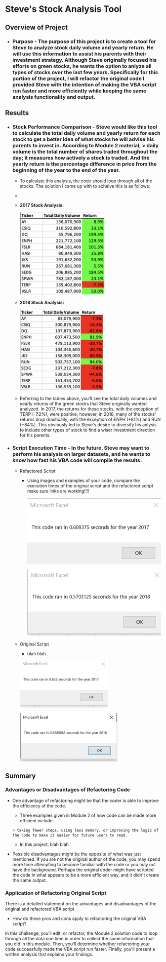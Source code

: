 # **Steve's Stock Analysis Tool**

## **Overview of Project**
  - ### Purpose - The purpose of this project is to create a tool for Steve to analyze stock daily volume and yearly return.  He will use this information to assist his parents with their investment strategy.  Although Steve originally focused his efforts on green stocks, he wants the option to anlyze all types of stocks over the last few years.  Specifically for this portion of the project, I will refactor the original code I provided Steve with the intention of making the VBA script run faster and more efficiently while keeping the same analysis functionality and output.

## **Results**
  - ### Stock Performance Comparison - Steve would like this tool to calculate the total daily volume and yearly return for each stock to get a better idea of what stocks he will advise his parents to invest in. According to Module 2 material, > daily volume is the total number of shares traded throughout the day; it measures how actively a stock is traded. And the yearly return is the percentage difference in price from the beginning of the year to the end of the year.
 
    - To calculate this analysis, the code should loop through all of the stocks.  The solution I came up with to acheive this is as follows:
    - 
 


    - **2017 Stock Analysis:**

      ![Stock_Table_2017](Resources/Stock_Table_2017.PNG)
  
    - **2018 Stock Analysis:**

      ![Stock_Table_2018](Resources/Stock_Table_2018.PNG)


    - Referring to the tables above, you'll see the total daily volumes and yearly returns of the green stocks that Steve originally wanted analyzed.  In 2017, the returns for these stocks, with the exception of TERP (-7.2%), were positive; however, in 2018, many of the stocks' returns drop drastically, with the exception of ENPH (+81%) and RUN (+84%).  This obviously led to Steve's desire to diversify his anlysis to include other types of stock to find a wiser investment direction for his parents.

  - ### Script Execution Time - In the future, Steve may want to perform his analysis on larger datasets, and he wants to know how fast his VBA code will compile the results.

    - Refactored Script
      - Using images and examples of your code, compare the execution times of the original script and the refactored script make sure links are working!!!!
    
        ![VBA_Challenge_2017](Resources/VBA_Challenge_2017.png)
    
        ![VBA_Challenge_2018](Resources/VBA_Challenge_2018.PNG)
      
  
    - Original Script 
      -  blah blah 
  
       ![Original_2017](Resources/Original_2017.PNG)
       
       ![Original_2018](Resources/Original_2018.PNG)
  
## **Summary**
### Advantages or Disadvantages of Refactoring Code
- One advantage of refactoring might be that the coder is able to improve the efficiency of the code.  
    -  Three examples given in Module 2 of how code can be made more efficient include:
      
      > taking fewer steps, using less memory, or improving the logic of the code to make it easier for future users to read.
      
    -  In this project, blah blah
 - Possible disadvantages might be the opposite of what was just mentioned.  If you are not the original author of the code, you may spend more time attempting to become familiar with the code or you may not have the background.  Perhaps the original coder might have scripted the code in what appears to be a more efficient way, and it didn't create the same output.
### Application of Refactoring Original Script
There is a detailed statement on the advantages and disadvantages of the original and refactored VBA script
- How do these pros and cons apply to refactoring the original VBA script?

In this challenge, you’ll edit, or refactor, the Module 2 solution code to loop through all the data one time in order to collect the same information that you did in this module. Then, you’ll determine whether refactoring your code successfully made the VBA script run faster. Finally, you’ll present a written analysis that explains your findings.
